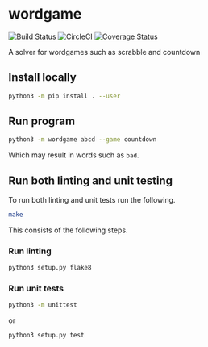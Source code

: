 # wordgame
[![Build Status](https://travis-ci.org/AaronRobson/wordgame.svg?branch=master)](https://travis-ci.org/AaronRobson/wordgame)
[![CircleCI](https://circleci.com/gh/AaronRobson/wordgame.svg?style=svg)](https://circleci.com/gh/AaronRobson/wordgame)
[![Coverage Status](https://coveralls.io/repos/github/AaronRobson/wordgame/badge.svg?branch=master)](https://coveralls.io/github/AaronRobson/wordgame?branch=master)

A solver for wordgames such as scrabble and countdown

## Install locally
```bash
python3 -m pip install . --user
```

## Run program
```bash
python3 -m wordgame abcd --game countdown
```
Which may result in words such as `bad`.

## Run both linting and unit testing
To run both linting and unit tests run the following.
```bash
make
```
This consists of the following steps.

### Run linting
```bash
python3 setup.py flake8
```

### Run unit tests
```bash
python3 -m unittest
```
or
```bash
python3 setup.py test
```

